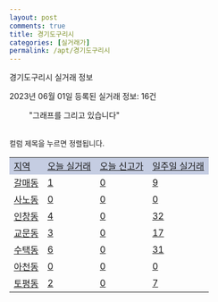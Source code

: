 ```yaml
---
layout: post
comments: true
title: 경기도구리시
categories: [실거래가]
permalink: /apt/경기도구리시
---
```


경기도구리시 실거래 정보

2023년 06월 01일 등록된 실거래 정보: 16건

<!--<script async src="https://pagead2.googlesyndication.com/pagead/js/adsbygoogle.js?client=ca-pub-3485438051770037"
 crossorigin="anonymous"></script>-->

<script type="text/javascript">
  google.charts.load('current', {'packages':['corechart']});
  google.charts.setOnLoadCallback(drawChart);

  function drawChart() {
    var data = google.visualization.arrayToDataTable([['거래일', '매매', '전월세', '전매'], ['21-01', 0, 5, 0], ['21-02', 0, 1, 0], ['21-03', 1, 1, 0], ['21-04', 0, 2, 0], ['21-05', 4, 0, 0], ['21-06', 149, 0, 0], ['21-07', 204, 0, 0], ['21-08', 151, 0, 0], ['21-09', 113, 0, 0], ['21-10', 69, 0, 0], ['21-11', 38, 0, 0], ['21-12', 33, 0, 0], ['22-01', 30, 0, 0], ['22-02', 25, 0, 0], ['22-03', 42, 0, 0], ['22-04', 40, 0, 0], ['22-05', 39, 15, 0], ['22-06', 26, 259, 0], ['22-07', 10, 280, 0], ['22-08', 14, 304, 0], ['22-09', 19, 352, 0], ['22-10', 14, 296, 0], ['22-11', 9, 345, 0], ['22-12', 24, 248, 0], ['23-01', 36, 487, 0], ['23-02', 61, 376, 0], ['23-03', 68, 364, 0], ['23-04', 70, 333, 2], ['23-05', 40, 238, 0]]);

    var options = {
      title: '최근 1년간 유형별 거래량 추이',
      legend: { position: 'bottom' }
    };

    setTimeout(function() {
        var chart = new google.visualization.LineChart(document.getElementById('columnchart_material'));
        chart.draw(data, (options));
        document.getElementById('loading').style.display = 'none';
        var dayLabel = (new Date()).getDay();
        if (dayLabel < 2) {
            sorttable.innerSortFunction.apply(document.getElementById('week'), []);
            sorttable.innerSortFunction.apply(document.getElementById('week'), []);        
        }
        else {
            sorttable.innerSortFunction.apply(document.getElementById('today'), []);
            sorttable.innerSortFunction.apply(document.getElementById('today'), []);
        }
    }, 200);

  }
</script>

<div id="loading" style="z-index:20; display: block; margin-left: 35px">"그래프를 그리고 있습니다"</div>
<div id="columnchart_material" style="width: 95%; margin-left: -35px; display: block"></div>
<!--<div style="width: 95%; margin-left: -35px; display: block">
      <script async src="https://pagead2.googlesyndication.com/pagead/js/adsbygoogle.js?client=ca-pub-3485438051770037"
          crossorigin="anonymous"></script>
      <ins class="adsbygoogle"
          style="display:block"
          data-ad-format="fluid"
          data-ad-layout-key="-fb+5w+4e-db+86"
          data-ad-client="ca-pub-3485438051770037"
          data-ad-slot="1827090281"></ins>
      <script>
          (adsbygoogle = window.adsbygoogle || []).push({});
      </script>
</div>-->
<br>

<font size='small' style='font-size: small;'>컬럼 제목을 누르면 정렬됩니다.</font>
<table class="sortable">
  <tr style='background-color: rgba(114, 132, 186,0.4);'>
    <td id="region"><a href="#">지역</a></td>
    <td id="today"><a href="#">오늘 실거래</a></td>
    <td id="today_new"><a href="#">오늘 신고가</a></td>
    <td id="week"><a href="#">일주일 실거래</a></td>
  </tr>

  
  <tr class="item">
    <td><a href="경기도구리시갈매동">갈매동</a></td>
    <td><a href="경기도구리시갈매동">1</a></td>
    <td><a href="경기도구리시갈매동">0</a></td>
    <td><a href="경기도구리시갈매동">9</a></td>
  </tr>
    

  <tr class="item">
    <td><a href="경기도구리시사노동">사노동</a></td>
    <td><a href="경기도구리시사노동">0</a></td>
    <td><a href="경기도구리시사노동">0</a></td>
    <td><a href="경기도구리시사노동">0</a></td>
  </tr>
    

  <tr class="item">
    <td><a href="경기도구리시인창동">인창동</a></td>
    <td><a href="경기도구리시인창동">4</a></td>
    <td><a href="경기도구리시인창동">0</a></td>
    <td><a href="경기도구리시인창동">32</a></td>
  </tr>
    

  <tr class="item">
    <td><a href="경기도구리시교문동">교문동</a></td>
    <td><a href="경기도구리시교문동">3</a></td>
    <td><a href="경기도구리시교문동">0</a></td>
    <td><a href="경기도구리시교문동">17</a></td>
  </tr>
    

  <tr class="item">
    <td><a href="경기도구리시수택동">수택동</a></td>
    <td><a href="경기도구리시수택동">6</a></td>
    <td><a href="경기도구리시수택동">0</a></td>
    <td><a href="경기도구리시수택동">31</a></td>
  </tr>
    

  <tr class="item">
    <td><a href="경기도구리시아천동">아천동</a></td>
    <td><a href="경기도구리시아천동">0</a></td>
    <td><a href="경기도구리시아천동">0</a></td>
    <td><a href="경기도구리시아천동">0</a></td>
  </tr>
    

  <tr class="item">
    <td><a href="경기도구리시토평동">토평동</a></td>
    <td><a href="경기도구리시토평동">2</a></td>
    <td><a href="경기도구리시토평동">0</a></td>
    <td><a href="경기도구리시토평동">7</a></td>
  </tr>
    


</table>


    